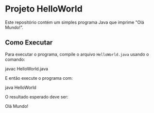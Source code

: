 # Projeto HelloWorld

Este repositório contém um simples programa Java que imprime "Olá Mundo!".

## Como Executar

Para executar o programa, compile o arquivo `HelloWorld.java` usando o comando:

javac HelloWorld.java


E então execute o programa com:

java HelloWorld


O resultado esperado deve ser:

Olá Mundo!

